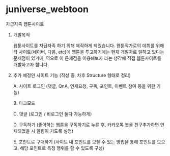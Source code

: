 # juniverse_webtoon
자급자족 웹툰사이트

1. 개발목적

    웹툰사이트를 자급자족 하기 위해 제작하게 되었습니다. 웹툰작가로의 데뷔를 위해 타 사이트(네이버, 다음, etc)에 웹툰을 투고하기에는 현재 개발자로 일하고 있다는 문제점이 있기에, 역으로 이 문제점을 이용해보자 라는 생각에 직접 웹툰사이트를 개발하고자 합니다.
    

2. 추가 예정인 사이트 기능 (작성 중, 차후 Structure 형태로 정리)

    A. 사이트 로그인 (댓글, QnA, 연재요청, 구독, 포인트, 이벤트 참여 등을 위한 기능)
    
    B. 다크모드
    
    C. 댓글 (로그인 / 비로그인 둘다 가능하게)
    
    D. 구독하기 (좋아하는 웹툰을 구독하기로 누른 후, 카카오톡 봇을 친구추가하면 연재되었을 시 알림이 가도록 설정)
    
    E. 포인트로 구매하기 (사이트 내 포인트를 모을 수 있는 방법을 통해 포인트를 모으고, 해당 포인트로 특정 행위를 할 수 있도록 구성)
    
    
    
    
